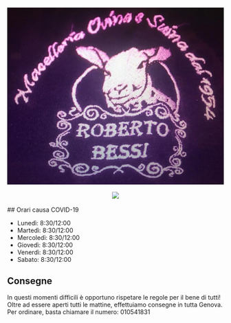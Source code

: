 <p align="center">
  <img src="agnello1.jpeg">
</p>

<p align="center">
  <img src="agnello2.jpeg">
</p>
## Orari causa COVID-19

- Lunedì: 8:30/12:00
- Martedì: 8:30/12:00
- Mercoledì: 8:30/12:00
- Giovedì: 8:30/12:00
- Venerdì: 8:30/12:00
- Sabato: 8:30/12:00

## **Consegne** 
In questi momenti difficili è opportuno rispetare le regole per il bene di tutti! 
Oltre ad essere aperti tutti le mattine, effettuiamo consegne in tutta Genova. Per ordinare, basta chiamare il numero: 010541831
